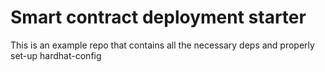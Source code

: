 # Smart contract deployment starter

This is an example repo that contains all the necessary deps and properly set-up hardhat-config